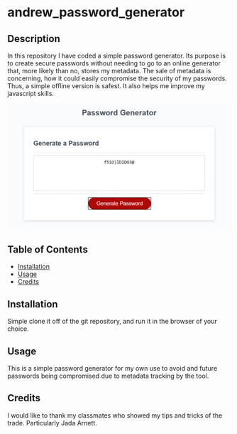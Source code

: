 # andrew_password_generator

## Description 

In this repository I have coded a simple password generator. Its purpose is to create secure passwords without needing to go to an online generator that, more likely than no, stores my metadata. The sale of metadata is concerning, how it could easily compromise the security of my passwords. Thus, a simple offline version is safest. It also helps me improve my javascript skills.

![Image of a sample password will all options checked.](./assets/sample-password.png)

## Table of Contents

* [Installation](#installation)
* [Usage](#usage)
* [Credits](#credits)


## Installation

Simple clone it off of the git repository, and run it in the browser of your choice.


## Usage 

This is a simple password generator for my own use to avoid and future passwords being compromised due to metadata tracking by the tool.


## Credits

I would like to thank my classmates who showed my tips and tricks of the trade. Particularly Jada Arnett.